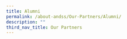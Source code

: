 ```yaml
---
title: Alumni
permalink: /about-andss/Our-Partners/Alumni/
description: ""
third_nav_title: Our Partners
---
```

